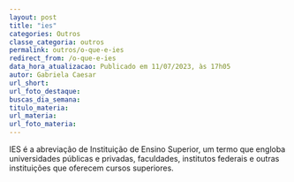 ```yaml
---
layout: post
title: "ies"
categories: Outros
classe_categoria: outros
permalink: outros/o-que-e-ies
redirect_from: /o-que-e-ies
data_hora_atualizacao: Publicado em 11/07/2023, às 17h05
autor: Gabriela Caesar
url_short: 
url_foto_destaque: 
buscas_dia_semana: 
titulo_materia: 
url_materia: 
url_foto_materia: 
---
```

IES é a abreviação de Instituição de Ensino Superior, um termo que engloba universidades públicas e privadas, faculdades, institutos federais e outras instituições que oferecem cursos superiores.


